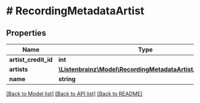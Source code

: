 # # RecordingMetadataArtist

## Properties

Name | Type | Description | Notes
------------ | ------------- | ------------- | -------------
**artist_credit_id** | **int** |  | [optional]
**artists** | [**\Listenbrainz\Model\RecordingMetadataArtistArtistsInner[]**](RecordingMetadataArtistArtistsInner.md) |  | [optional]
**name** | **string** |  | [optional]

[[Back to Model list]](../../README.md#models) [[Back to API list]](../../README.md#endpoints) [[Back to README]](../../README.md)
